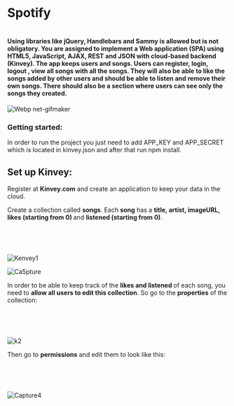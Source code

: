 <h1>Spotify<h1/>

<h4>Using libraries like <strong>jQuery</strong>, <strong>Handlebars</strong> and <strong>Sammy</strong> is allowed but is not obligatory. You are assigned to implement a <strong>Web application</strong> (SPA) using HTML5, JavaScript, AJAX, REST and JSON with cloud-based backend (Kinvey). The app keeps <strong>users</strong> and <strong>songs</strong>. Users can <strong>register</strong>, <strong>login</strong>, <strong>logout</strong> , view all songs with all the <strong>songs</strong>. They will also be able to <strong>like</strong> the songs added <strong>by other users</strong> and should be able to <strong>listen and remove their own songs</strong>. There should also be a <strong>section </strong>where users can <strong>see only the songs they created</strong>.</h4>

![Webp net-gifmaker](https://user-images.githubusercontent.com/28908397/55901737-9dc98400-5bd2-11e9-95c2-1587ba00efbb.gif)


<h3>Getting started:</h3>
<p>In order to run the project you just need to add APP_KEY and APP_SECRET which is located in kinvey.json and after that run npm install.</p>

<h2>Set up Kinvey:</h2>
<p>Register at <strong>Kinvey.com</strong> and create an application to keep your data in the cloud.</p>
<p>Create a collection called <strong>songs</strong>. Each <strong>song</strong> has a <strong>title, artist, imageURL, likes (starting from 0) </strong>and <strong>listened (starting from 0)</strong>.</p>
<p>&nbsp;</p>
<p>&nbsp;</p>

![Kenvey1](https://user-images.githubusercontent.com/28908397/55902270-d158de00-5bd3-11e9-8607-26488582a385.JPG)

![Ca5pture](https://user-images.githubusercontent.com/28908397/55902490-44625480-5bd4-11e9-89fc-dcc456a61941.JPG)



<p>In order to be able to keep track of the <strong>likes and listened </strong>of each song, you need to <strong>allow all users to edit this collection</strong>. So go to the <strong>properties</strong> of the collection:</p>
<p>&nbsp;</p>
<p>&nbsp;</p>


![k2](https://user-images.githubusercontent.com/28908397/55902359-fe0cf580-5bd3-11e9-984e-8931635014e5.JPG)

<p>Then go to <strong>permissions</strong> and edit them to look like this:</p>
<p>&nbsp;</p>
<p>&nbsp;</p>


![Capture4](https://user-images.githubusercontent.com/28908397/55902429-1e3cb480-5bd4-11e9-98f8-ab1ae4a73bb4.JPG)
